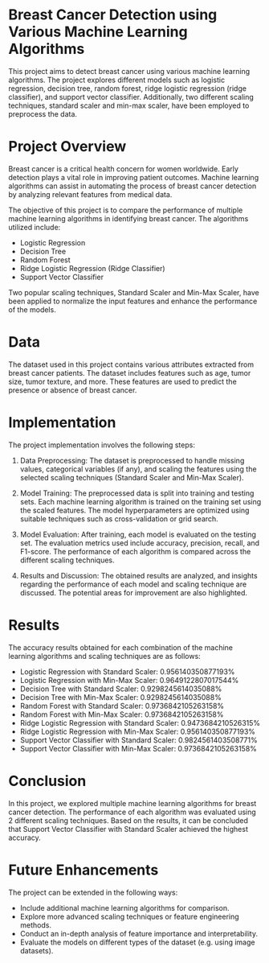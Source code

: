 # Breast Cancer Detection using Various Machine Learning Algorithms
This project aims to detect breast cancer using various machine learning algorithms. The project explores different models such as logistic regression, decision tree, random forest, ridge logistic regression (ridge classifier), and support vector classifier. Additionally, two different scaling techniques, standard scaler and min-max scaler, have been employed to preprocess the data.

# Project Overview
Breast cancer is a critical health concern for women worldwide. Early detection plays a vital role in improving patient outcomes. Machine learning algorithms can assist in automating the process of breast cancer detection by analyzing relevant features from medical data.

The objective of this project is to compare the performance of multiple machine learning algorithms in identifying breast cancer. The algorithms utilized include:

* Logistic Regression
* Decision Tree
* Random Forest
* Ridge Logistic Regression (Ridge Classifier)
* Support Vector Classifier

Two popular scaling techniques, Standard Scaler and Min-Max Scaler, have been applied to normalize the input features and enhance the performance of the models.

# Data
The dataset used in this project contains various attributes extracted from breast cancer patients. The dataset includes features such as age, tumor size, tumor texture, and more. These features are used to predict the presence or absence of breast cancer.

# Implementation
The project implementation involves the following steps:

1. Data Preprocessing: The dataset is preprocessed to handle missing values, categorical variables (if any), and scaling the features using the selected scaling techniques (Standard Scaler and Min-Max Scaler).

2. Model Training: The preprocessed data is split into training and testing sets. Each machine learning algorithm is trained on the training set using the scaled features. The model hyperparameters are optimized using suitable techniques such as cross-validation or grid search.

3. Model Evaluation: After training, each model is evaluated on the testing set. The evaluation metrics used include accuracy, precision, recall, and F1-score. The performance of each algorithm is compared across the different scaling techniques.

4. Results and Discussion: The obtained results are analyzed, and insights regarding the performance of each model and scaling technique are discussed. The potential areas for improvement are also highlighted.

# Results
The accuracy results obtained for each combination of the machine learning algorithms and scaling techniques are as follows:

* Logistic Regression with Standard Scaler: 0.956140350877193%
* Logistic Regression with Min-Max Scaler: 0.9649122807017544%
* Decision Tree with Standard Scaler: 0.9298245614035088%
* Decision Tree with Min-Max Scaler: 0.9298245614035088%
* Random Forest with Standard Scaler: 0.9736842105263158%
* Random Forest with Min-Max Scaler: 0.9736842105263158%
* Ridge Logistic Regression with Standard Scaler: 0.9473684210526315%
* Ridge Logistic Regression with Min-Max Scaler: 0.956140350877193%
* Support Vector Classifier with Standard Scaler: 0.9824561403508771%
* Support Vector Classifier with Min-Max Scaler: 0.9736842105263158%

# Conclusion
In this project, we explored multiple machine learning algorithms for breast cancer detection. The performance of each algorithm was evaluated using 2 different scaling techniques. Based on the results, it can be concluded that Support Vector Classifier with Standard Scaler achieved the highest accuracy.

# Future Enhancements
The project can be extended in the following ways:

* Include additional machine learning algorithms for comparison.
* Explore more advanced scaling techniques or feature engineering methods.
* Conduct an in-depth analysis of feature importance and interpretability.
* Evaluate the models on different types of the dataset (e.g. using image datasets).  
